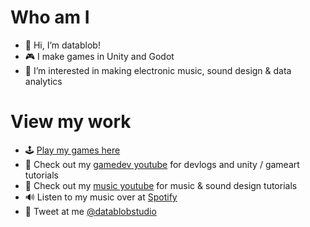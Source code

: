 # Who am I
- 👋 Hi, I’m datablob!
- 🎮 I make games in Unity and Godot
- 👀 I’m interested in making electronic music, sound design & data analytics

# View my work
- 🕹️ [Play my games here](https://datablob.itch.io/)
- 📼 Check out my [gamedev youtube](https://www.youtube.com/channel/UCsvzDUuzNBtcmP97msnoUKg) for devlogs and unity / gameart tutorials 
- 📼 Check out my [music youtube](https://www.youtube.com/channel/UCP3EfP-CXhQnmGhYzgVFTtg) for music & sound design tutorials
- 🔊 Listen to my music over at [Spotify](https://open.spotify.com/artist/6Hq8YWG36jXTIUXeaqrjyg)
- 🐣 Tweet at me [@datablobstudio](https://twitter.com/datablobstudio)

<!---
raybun/raybun is a ✨ special ✨ repository because its `README.md` (this file) appears on your GitHub profile.
You can click the Preview link to take a look at your changes.
--->
